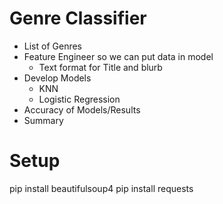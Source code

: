 # Genre Classifier

  - List of Genres 
- Feature Engineer so we can put data in model
  - Text format for Title and blurb
- Develop Models
  - KNN
  - Logistic Regression
- Accuracy of Models/Results
- Summary

# Setup 

pip install beautifulsoup4
pip install requests